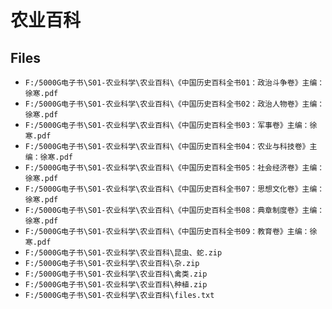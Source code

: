 # 农业百科

## Files

- `F:/5000G电子书\S01-农业科学\农业百科\《中国历史百科全书01：政治斗争卷》主编：徐寒.pdf`
- `F:/5000G电子书\S01-农业科学\农业百科\《中国历史百科全书02：政治人物卷》主编：徐寒.pdf`
- `F:/5000G电子书\S01-农业科学\农业百科\《中国历史百科全书03：军事卷》主编：徐寒.pdf`
- `F:/5000G电子书\S01-农业科学\农业百科\《中国历史百科全书04：农业与科技卷》主编：徐寒.pdf`
- `F:/5000G电子书\S01-农业科学\农业百科\《中国历史百科全书05：社会经济卷》主编：徐寒.pdf`
- `F:/5000G电子书\S01-农业科学\农业百科\《中国历史百科全书07：思想文化卷》主编：徐寒.pdf`
- `F:/5000G电子书\S01-农业科学\农业百科\《中国历史百科全书08：典章制度卷》主编：徐寒.pdf`
- `F:/5000G电子书\S01-农业科学\农业百科\《中国历史百科全书09：教育卷》主编：徐寒.pdf`
- `F:/5000G电子书\S01-农业科学\农业百科\昆虫、蛇.zip`
- `F:/5000G电子书\S01-农业科学\农业百科\杂.zip`
- `F:/5000G电子书\S01-农业科学\农业百科\禽类.zip`
- `F:/5000G电子书\S01-农业科学\农业百科\种植.zip`
- `F:/5000G电子书\S01-农业科学\农业百科\files.txt`
